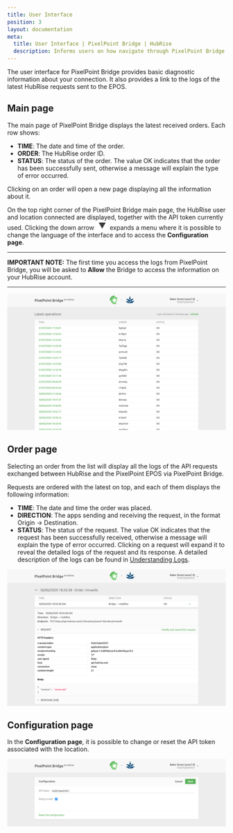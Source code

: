 ```yaml
---
title: User Interface
position: 3
layout: documentation
meta:
  title: User Interface | PixelPoint Bridge | HubRise
  description: Informs users on how navigate through PixelPoint Bridge created by HubRise to connect the PAR PixelPoint EPOS solution to HubRise. Synchronise your data.
---
```


The user interface for PixelPoint Bridge provides basic diagnostic information about your connection. It also provides a link to the logs of the latest HubRise requests sent to the EPOS.

## Main page

The main page of PixelPoint Bridge displays the latest received orders. Each row shows:

- **TIME**: The date and time of the order.
- **ORDER**: The HubRise order ID.
- **STATUS**: The status of the order. The value OK indicates that the order has been successfully sent, otherwise a message will explain the type of error occurred.

Clicking on an order will open a new page displaying all the information about it.

On the top right corner of the PixelPoint Bridge main page, the HubRise user and location connected are displayed, together with the API token currently used. Clicking the down arrow <InlineImage width="28" height="21">![Down arrow icon](../images/007-arrow.jpg)</InlineImage> expands a menu where it is possible to change the language of the interface and to access the **Configuration page**.

---

**IMPORTANT NOTE:** The first time you access the logs from PixelPoint Bridge, you will be asked to **Allow** the Bridge to access the information on your HubRise account.

---

![Main page](../images/004-en-main-page.png)

## Order page

Selecting an order from the list will display all the logs of the API requests exchanged between HubRise and the PixelPoint EPOS via PixelPoint Bridge.

Requests are ordered with the latest on top, and each of them displays the following information:

- **TIME**: The date and time the order was placed.
- **DIRECTION**: The apps sending and receiving the request, in the format Origin → Destination.
- **STATUS**: The status of the request. The value OK indicates that the request has been successfully received, otherwise a message will explain the type of error occurred. Clicking on a request will expand it to reveal the detailed logs of the request and its response. A detailed description of the logs can be found in [Understanding Logs](/apps/pixelpoint-bridge/understanding-logs).

![Order page](../images/002-en-orders-page.png)

## Configuration page

In the **Configuration page**, it is possible to change or reset the API token associated with the location.

![Configuration page](../images/003-en-configuration-page.png)
